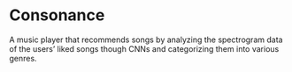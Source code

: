# Consonance
 A music player that recommends songs by analyzing the spectrogram data of the users’ liked songs though CNNs and categorizing them into various genres.
